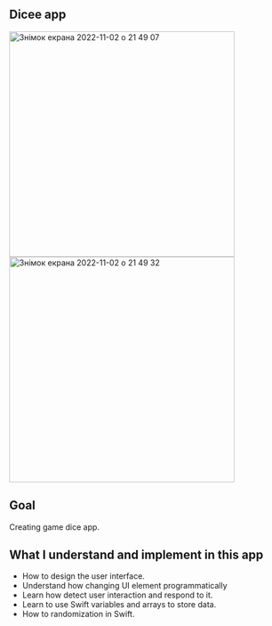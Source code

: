 ## Dicee app

<img width="405" alt="Знімок екрана 2022-11-02 о 21 49 07" src="https://user-images.githubusercontent.com/109367230/199599644-5d2be72d-51f0-4c7c-a889-b19a6128ce24.png">
<img width="405" alt="Знімок екрана 2022-11-02 о 21 49 32" src="https://user-images.githubusercontent.com/109367230/199599718-a7296ea4-2835-4e46-a8b7-937a3d8243bf.png">


## Goal
Creating game dice app.

## What I understand and implement in this app

* How to design the user interface.
* Understand how changing UI element programmatically
* Learn how detect user interaction and respond to it.
* Learn to use Swift variables and arrays to store data.
* How to randomization in Swift.



